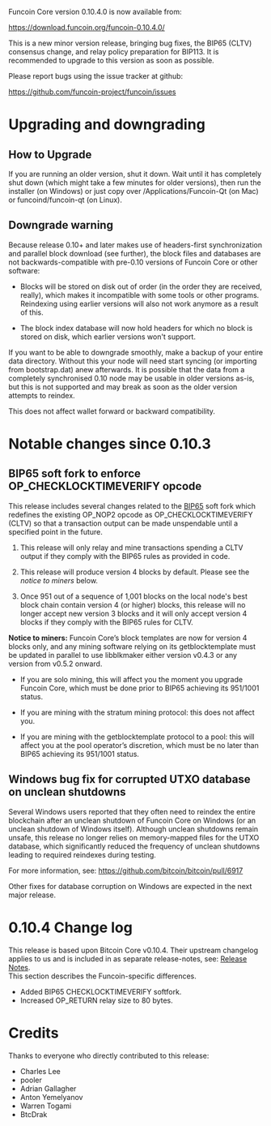 Funcoin Core version 0.10.4.0 is now available from:

  <https://download.funcoin.org/funcoin-0.10.4.0/>

This is a new minor version release, bringing bug fixes, the BIP65
(CLTV) consensus change, and relay policy preparation for BIP113. It is
recommended to upgrade to this version as soon as possible.

Please report bugs using the issue tracker at github:

  <https://github.com/funcoin-project/funcoin/issues>

Upgrading and downgrading
=========================

How to Upgrade
--------------

If you are running an older version, shut it down. Wait until it has completely
shut down (which might take a few minutes for older versions), then run the
installer (on Windows) or just copy over /Applications/Funcoin-Qt (on Mac) or
funcoind/funcoin-qt (on Linux).

Downgrade warning
------------------

Because release 0.10+ and later makes use of headers-first synchronization and
parallel block download (see further), the block files and databases are not
backwards-compatible with pre-0.10 versions of Funcoin Core or other software:

* Blocks will be stored on disk out of order (in the order they are
received, really), which makes it incompatible with some tools or
other programs. Reindexing using earlier versions will also not work
anymore as a result of this.

* The block index database will now hold headers for which no block is
stored on disk, which earlier versions won't support.

If you want to be able to downgrade smoothly, make a backup of your entire data
directory. Without this your node will need start syncing (or importing from
bootstrap.dat) anew afterwards. It is possible that the data from a completely
synchronised 0.10 node may be usable in older versions as-is, but this is not
supported and may break as soon as the older version attempts to reindex.

This does not affect wallet forward or backward compatibility.

Notable changes since 0.10.3
============================

BIP65 soft fork to enforce OP_CHECKLOCKTIMEVERIFY opcode
--------------------------------------------------------

This release includes several changes related to the [BIP65][] soft fork
which redefines the existing OP_NOP2 opcode as OP_CHECKLOCKTIMEVERIFY
(CLTV) so that a transaction output can be made unspendable until a
specified point in the future.

1. This release will only relay and mine transactions spending a CLTV
   output if they comply with the BIP65 rules as provided in code.

2. This release will produce version 4 blocks by default. Please see the
   *notice to miners* below.

3. Once 951 out of a sequence of 1,001 blocks on the local node's best block
   chain contain version 4 (or higher) blocks, this release will no
   longer accept new version 3 blocks and it will only accept version 4
   blocks if they comply with the BIP65 rules for CLTV.

**Notice to miners:** Funcoin Core’s block templates are now for
version 4 blocks only, and any mining software relying on its
getblocktemplate must be updated in parallel to use libblkmaker either
version v0.4.3 or any version from v0.5.2 onward.

- If you are solo mining, this will affect you the moment you upgrade
  Funcoin Core, which must be done prior to BIP65 achieving its 951/1001
  status.

- If you are mining with the stratum mining protocol: this does not
  affect you.

- If you are mining with the getblocktemplate protocol to a pool: this
  will affect you at the pool operator’s discretion, which must be no
  later than BIP65 achieving its 951/1001 status.

[BIP65]: https://github.com/bitcoin/bips/blob/master/bip-0065.mediawiki


Windows bug fix for corrupted UTXO database on unclean shutdowns
----------------------------------------------------------------

Several Windows users reported that they often need to reindex the
entire blockchain after an unclean shutdown of Funcoin Core on Windows
(or an unclean shutdown of Windows itself). Although unclean shutdowns
remain unsafe, this release no longer relies on memory-mapped files for
the UTXO database, which significantly reduced the frequency of unclean
shutdowns leading to required reindexes during testing.

For more information, see: <https://github.com/bitcoin/bitcoin/pull/6917>

Other fixes for database corruption on Windows are expected in the
next major release.

0.10.4 Change log
=================

This release is based upon Bitcoin Core v0.10.4.  Their upstream changelog applies to us and
is included in as separate release-notes, see: [Release Notes](release-notes.md).  
This section describes the Funcoin-specific differences.

- Added BIP65 CHECKLOCKTIMEVERIFY softfork.
- Increased OP_RETURN relay size to 80 bytes.

Credits
=======

Thanks to everyone who directly contributed to this release:

- Charles Lee
- pooler
- Adrian Gallagher
- Anton Yemelyanov
- Warren Togami
- BtcDrak
